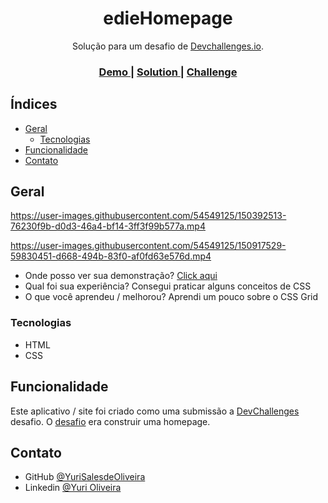 <h1 align="center">edieHomepage</h1>

<div align="center">
   Solução para um desafio de  <a href="http://devchallenges.io" target="_blank">Devchallenges.io</a>.
</div>

<div align="center">
  <h3>
    <a href="https://yurisalesdeoliveira.github.io/edieHomepage">
      Demo
    </a>
    <span> | </span>
    <a href="#">
      Solution
    </a>
    <span> | </span>
    <a href="https://devchallenges.io/challenges/xobQBuf8zWWmiYMIAZe0">
      Challenge
    </a>
  </h3>
</div>

<!-- TABLE OF CONTENTS -->

## Índices

- [Geral](#geral)
  - [Tecnologias](#tecnologias)
- [Funcionalidade](#funcionalidade)
- [Contato](#contato)

<!-- OVERVIEW -->

## Geral

https://user-images.githubusercontent.com/54549125/150392513-76230f9b-d0d3-46a4-bf14-3ff3f99b577a.mp4

https://user-images.githubusercontent.com/54549125/150917529-59830451-d668-494b-83f0-af0fd63e576d.mp4

- Onde posso ver sua demonstração? [Click aqui](https://yurisalesdeoliveira.github.io/edieHomepage)
- Qual foi sua experiência? Consegui praticar alguns conceitos de CSS
- O que você aprendeu / melhorou? Aprendi um pouco sobre o CSS Grid

### Tecnologias

- HTML
- CSS

## Funcionalidade

Este aplicativo / site foi criado como uma submissão a [DevChallenges](https://devchallenges.io/challenges) desafio. O [desafio](https://devchallenges.io/challenges/xobQBuf8zWWmiYMIAZe0) era construir uma homepage.

## Contato

- GitHub [@YuriSalesdeOliveira](https://github.com/YuriSalesdeOliveira)
- Linkedin [@Yuri Oliveira](https://www.linkedin.com/in/yuri-oliveira-0703801a2/)

